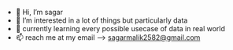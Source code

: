 - 👋 Hi, I’m sagar
- 👀 I’m interested in a lot of things but particularly data
- 🌱 currently learning every possible usecase of data in real world 
- 📫 reach me at my email --> sagarmalik2582@gmail.com

